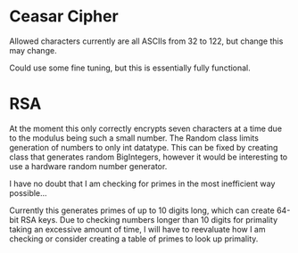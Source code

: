 # Ceasar Cipher
Allowed characters currently are all ASCIIs from 32 to 122, but change this may change.

Could use some fine tuning, but this is essentially fully functional. 


# RSA
At the moment this only correctly encrypts seven characters at a time due to the modulus being such a small number. The Random class limits generation of numbers to only int datatype. This can be fixed by creating class that generates random BigIntegers, however it would be interesting to use a hardware random number generator.

I have no doubt that I am checking for primes in the most inefficient way possible...

Currently this generates primes of up to 10 digits long, which can create 64-bit RSA keys. Due to checking numbers longer than 10 digits for primality taking an excessive amount of time, I will have to reevaluate how I am checking or consider creating a table of primes to look up primality.